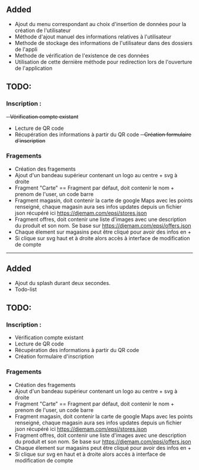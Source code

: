 ## Added
- Ajout du menu correspondant au choix d'insertion de données pour la création de l'utilisateur
- Méthode d'ajout manuel des informations relatives à l'utilisateur
- Methode de stockage des informations de l'utilisateur dans des dossiers de l'appli
- Methode de vérification de l'existence de ces données
- Utilisation de cette dernière méthode pour redirection lors de l'ouverture de l'application

## TODO:
### Inscription :
~~- Vérification compte existant~~
- Lecture de QR code
- Récupération des informations à partir du QR code
~~- Création formulaire d'inscription~~

### Fragements
- Création des fragements
- Ajout d'un bandeau supérieur contenant un logo au centre + svg à droite
- Fragment "Carte" == Fragment par défaut, doit contenir le nom + prenom de l'user, un code barre
- Fragment magasin, doit contenir la carte de google Maps avec les points renseigné, chaque magasin aura ses infos updates depuis un fichier json récupéré ici https://djemam.com/epsi/stores.json
- Fragment offres, doit contenir une liste d'images avec une description du produit et son nom. Se base sur https://djemam.com/epsi/offers.json
- Chaque élement sur magasins peut être cliqué pour avoir des infos en +
- Si clique sur svg haut et à droite alors accès à interface de modification de compte
***

## Added
- Ajout du splash durant deux secondes.
- Todo-list

## TODO:

### Inscription :
- Vérification compte existant
- Lecture de QR code
- Récupération des informations à partir du QR code
- Création formulaire d'inscription

### Fragements
- Création des fragements
- Ajout d'un bandeau supérieur contenant un logo au centre + svg à droite
- Fragment "Carte" == Fragment par défaut, doit contenir le nom + prenom de l'user, un code barre
- Fragment magasin, doit contenir la carte de google Maps avec les points renseigné, chaque magasin aura ses infos updates depuis un fichier json récupéré ici https://djemam.com/epsi/stores.json
- Fragment offres, doit contenir une liste d'images avec une description du produit et son nom. Se base sur https://djemam.com/epsi/offers.json
- Chaque élement sur magasins peut être cliqué pour avoir des infos en +
- Si clique sur svg en haut et à droite alors accès à interface de modification de compte